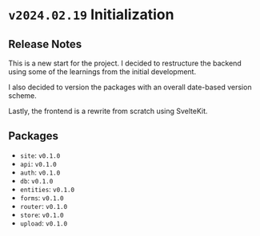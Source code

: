 # `v2024.02.19` Initialization

## Release Notes

This is a new start for the project. I decided to restructure the backend using some
of the learnings from the initial development.

I also decided to version the packages with an overall date-based version scheme.

Lastly, the frontend is a rewrite from scratch using SvelteKit.

## Packages

* `site`: `v0.1.0`
* `api`: `v0.1.0`
* `auth`: `v0.1.0`
* `db`: `v0.1.0`
* `entities`: `v0.1.0`
* `forms`: `v0.1.0`
* `router`: `v0.1.0`
* `store`: `v0.1.0`
* `upload`: `v0.1.0`
